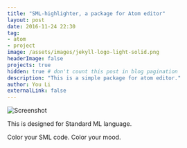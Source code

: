 ```yaml
---
title: "SML-highlighter, a package for Atom editor"
layout: post
date: 2016-11-24 22:30
tag:
- atom
- project
image: /assets/images/jekyll-logo-light-solid.png
headerImage: false
projects: true
hidden: true # don't count this post in blog pagination
description: "This is a simple package for atom editor."
author: You Li
externalLink: false
---
```

![Screenshot](https://github.com/liyouvane/liyouvane.github.io/assets/sml-highlighter-screenshot.png)

This is designed for Standard ML language.

Color your SML code. Color your mood.
